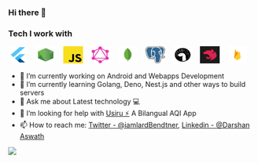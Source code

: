 ### Hi there 👋

### Tech I work with

<img src="https://raw.githubusercontent.com/Sameerkash/Sameerkash/master/assets/flutter.png" alt="flutter" height="35" width="40"/> &nbsp;&nbsp;  <img src="https://raw.githubusercontent.com/Sameerkash/Sameerkash/master/assets/node.png" alt="node" height="35" width="40"/> &nbsp;&nbsp;    <img src="https://raw.githubusercontent.com/Sameerkash/Sameerkash/master/assets/js.png" alt="js" height="35" width="40"/> &nbsp;&nbsp;      <img src="https://raw.githubusercontent.com/Sameerkash/Sameerkash/master/assets/gql.png" alt="gql" height="35" width="40"/> &nbsp;&nbsp;   <img src="https://raw.githubusercontent.com/Sameerkash/Sameerkash/master/assets/mongo.jpg" alt="mongo" height="35" width="40"/> &nbsp;&nbsp;   <img src="https://raw.githubusercontent.com/Sameerkash/Sameerkash/master/assets/postgres.png" alt="postgres" height="35" width="40"/> &nbsp;&nbsp;   <img src="https://raw.githubusercontent.com/Sameerkash/Sameerkash/master/assets/deno.svg" alt="deno" height="35" width="40"/> &nbsp;&nbsp;     <img src="https://raw.githubusercontent.com/Sameerkash/Sameerkash/master/assets/nest.png" alt="nest" height="35" width="40"/> &nbsp;&nbsp;   <img src="https://raw.githubusercontent.com/Sameerkash/Sameerkash/master/assets/firebase.png" alt="nexus" height="35" width="40"/> &nbsp;&nbsp; 

- 🔭 I’m currently working on Android and Webapps Development
- 🌱 I’m currently learning Golang, Deno, Nest.js and other ways to build servers
- 💬 Ask me about Latest technology 💻
- 🤔 I’m looking for help with [Usiru ⚡](https://github.com/xanf-code/usiru) A Bilangual AQI App
- 📫 How to reach me: [Twitter - @iamlardBendtner](https://twitter.com/iamlardBendtner), [Linkedin - @Darshan Aswath](https://www.linkedin.com/in/darshanaswath/)

<img src="https://github-readme-stats.vercel.app/api?username=xanf-code&&show_icons=true&title_color=ffffff&icon_color=bb2acf&text_color=daf7dc&bg_color=151515">
